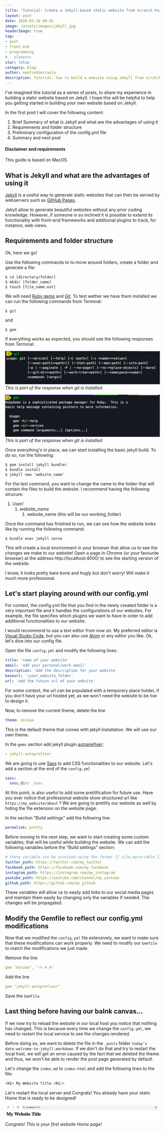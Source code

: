 ```yaml
---
title: "Tutorial: Create a Jekyll-based static website from scratch Part 0.1"
layout: post
date: 2020-03-18 09:45
image: /assets/images/jekyll.jpg
headerImage: true
tag:
- post
- front-end
- programming
# - elements
star: false
category: blog
author: manfredimiraula
description: Tutorial, how to build a website using Jekyll from scratch
---
```


I've imagined this tutorial as a series of posts, to share my experience in building a static website based on Jekyll. I hope this will be helpful to help you getting started in building your own website based on Jekyll. 

In the first post I will cover the following content: 

1. Brief Summary of what is Jekyll and what are the advantages of using it
1. Requirements and folder structure 
1. Preliminary configuration of the config.yml file
1. Summary and next post

#### Disclaimer and requirements
This guide is based on MacOS. 

## What is Jekyll and what are the advantages of using it

[Jekyll][jekyll] is  a useful way to generate static websites that can then be served by webservers such as [GitHub Pages][pages]. 

Jekyll allow to generate beautiful websites without any prior coding knowledge. However, if someone is so inclined it is possible to extend its functionality with front-end frameworks and additional plugins to track, for instance, web views. 

## Requirements and  folder structure
Ok, here we go!

Use the following commands to to move around folders, create a folder and generate a file:

``` shell
$ cd [directory/folder]
$ mkdir [folder_name]
$ touch [file_name.ext]
```

We will need [Ruby gems][gems] and [Git][git]. To test wether we have them installed we can run the following commands from Terminal: 

``` shell
$ git
``` 
and
``` shell
$ gem
```

 If everything works as expected, you should see the following responses from Terminal: 
 
 ![Git installed response](/assets/images/2020-03-18-tutorial/git-response.png)*This is part of the response when git is installed*

  ![Gem installed response](/assets/images/2020-03-18-tutorial/gem-response.png)*This is part of the response when git is installed*

Once everything's in place, we can start installing the basic jekyll build. To do so, run the following: 

``` shell
$ gem install jekyll bundler
$ bundle install 
$ jekyll new 'website_name'
```

For the last command, you want to change the name to the folder that will contain the files to build the website. I recommend having the following strucure: 

1. User/
    1. website_name
        1. website_name (this will be our working_folder)

Once the command has finished to run, we can see how the website looks like by running the following command: 

``` shell
$ bundle exec jekyll serve
```

This will create a local environment in your browser that allow us to see the changes we make to our website! Open a page in Chrome (or your favourite browser) at the address http://localhost:4000/ to see the starting version of the website. 

I know, it looks pretty bare bone and hugly but don't worry! Will make it much more professional.

## Let's start playing around with our config.yml

For context, the config.yml file that you find in the newly created folder is a very important file and it handles the configurations of our websites. For example, the file specifies which plugins we want to have in order to add additional functionalities to our website. 

I would recommend to use a text editor from now on. My preferred editor is [Visual Studio Code][vsc], but you can also use [Atom][atom] or any editor you like. Ok, let's dive into our config file. 

Open the file ```config.yml``` and modify the following lines:

``` yml
title: 'name of your website'
email: 'add your personal/work email'
description: 'Add the description for your website'
baseurl: '/your_website_folder'
url: 'add the future url of your website'
```
For some context, the url can be populated with a temporary place holder, if you don't have your url hosted yet, as we won't need the website to be live to design it.

Now, to remove the current theme, delete the line 
``` yml
theme: minima
``` 
This is the default theme that comes with jekyll installation. We will use our own theme. 

In the ```gems``` section add jekyll plugin [autoprefixer][apfixer]: 

``` yml
- jekyll-autoprefixer
```

We are going to use [Sass][sass] to add CSS functionalities to our website. Let's add a section at the end of the ```config.yml``` 

``` yml
sass:
  sass_dir: _sass
```

At this point, is also useful to add some prettification for future use. Have you ever notice that professional website show structured url like ```https://my_website/about``` ? We are going to prettify our website as well by hiding the file extension on the website page. 

In the section "Build settings" add the following line: 
``` yml
permalink: pretty
```

Before moving to the next step, we want to start creating some custom variables, that will be useful while building the website. We can add the following variables before the "Build settings" section:

``` yml
# these variable can be accessed using the format {{ site.myvariable }} 
twitter_path: https://twitter.com/my_twitter
facebook_path: https://facebook.com/my_facebook
instagram_path: https://instagram.com/my_instagram
youtube_path: https://youtube.com/channel/my_youtube
github_path: https://github.com/my_github
```
These variables will allow us to easily add links to our social media pages and maintain them easily by changing only the variables if needed. The changes will be propagated. 

## Modify the Gemfile to reflect our config.yml modifications

Now that we  modified the ```config.yml``` file extensively, we want to make sure that these modifications can work properly. We need to modify our ```Gemfile``` to match the modifications we just made. 

Remove the line

``` yml
gem "minima", "~> #.#"
```

Add the line 

``` yml
gem "jekyll-autoprefixer"
```

Save the ```Gemfile```.

## Last thing before having our balnk canvas...

If we now try to reload the website in our local host you notice that nothing has changed. This is because every time we change the ```config.yml```, we need to restart the local service to see the changes rendered. 

Before doing so, we want to delete the file in the ```_posts``` folder ```today's date-welcome-to-jekyll.markdown```. If we don't do that and try to restart the local host, we will get an error caused by the fact that we deleted the theme and thus, we won't be able to render the post page generated by default. 

Let's change the ```index.md``` to ```index.html``` and add the following lines to the file: 

``` html
<h1> My Website Title <h1/>
```

Let's restart the local server and Congrats! You already have your static Home that is ready to be designed!

![Our Home MVP!](/assets/images/2020-03-18-tutorial/home.png)*Congrats! This is your first website Home page!*




[jekyll]: https://jekyllrb.com/
[pages]: https://pages.github.com/
[gems]: https://guides.rubygems.org/what-is-a-gem/
[git]: https://git-scm.com/book/en/v2/Getting-Started-Installing-Git
[vsc]: https://code.visualstudio.com/
[atom]: https://atom.io/
[apfixer]: https://github.com/postcss/autoprefixer#other-build-tools
[sass]: https://sass-lang.com/